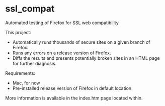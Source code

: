 # ssl_compat
Automated testing of Firefox for SSL web compatibility

This project:
* Automatically runs thousands of secure sites on a given branch of Firefox.
* Runs any errors on a release version of Firefox. 
* Diffs the results and presents potentially broken sites in an HTML page for further diagnosis.

Requirements:
* Mac, for now
* Pre-installed release version of Firefox in default location

More information is available in the index.htm page located within.



